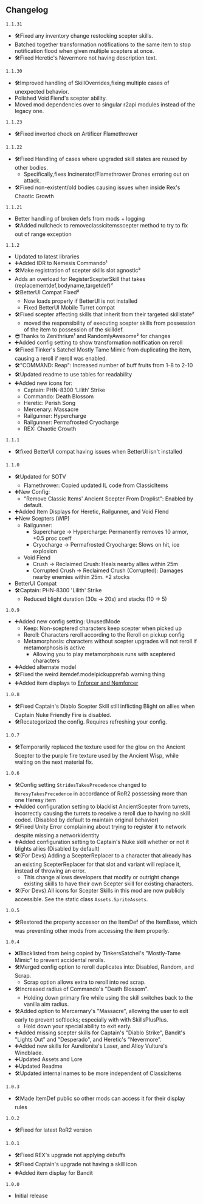 
## Changelog
`1.1.31`
- 🛠️Fixed any inventory change restocking scepter skills.
- Batched together transformation notifications to the same item to stop notification flood when given multiple scepters at once.
- 🛠️Fixed Heretic's Nevermore not having description text.

`1.1.30`
- 🛠️Improved handling of SkillOverrides,fixing multiple cases of unexpected behavior.
- Polished Void Fiend's scepter ability.
- Moved mod dependencies over to singular r2api modules instead of the legacy one.

`1.1.23`
- 🛠️Fixed inverted check on Artificer Flamethrower

`1.1.22`
- 🛠️Fixed Handling of cases where upgraded skill states are reused by other bodies.
  - Specifically,fixes Incinerator/Flamethrower Drones erroring out on attack.
- 🛠️Fixed non-existent/old bodies causing issues when inside Rex's Chaotic Growth

`1.1.21`
- Better handling of broken defs from mods + logging
- 🛠️Added nullcheck to removeclassicitemsscepter method to  try to fix out of range exception

`1.1.2`
- Updated to latest libraries
- ➕Added IDR to Nemesis Commando¹
- 🛠️Make registration of scepter skills slot agnostic²
- Adds an overload for RegisterScepterSkill that takes (replacementdef,bodyname,targetdef)²
- 🛠️BetterUI Compat Fixed²
	- Now loads properly if BetterUI is not installed
	- Fixed BetterUI Mobile Turret compat
- 🛠️Fixed scepter affecting skills that inherit from their targeted skillstate²
	- moved the responsibility of executing scepter skills from possession of the item to possession of the skilldef.
- 😎Thanks to Zenithrium¹ and RandomlyAwesome² for changes
- ➕Added config setting to show transformation notification on reroll
- 🛠️Fixed Tinker's Satchel Mostly Tame Mimic from duplicating the item, causing a reroll if reroll was enabled.
- 🛠️"COMMAND: Reap": Increased number of buff fruits from 1-8 to 2-10
- 🛠️Updated readme to use tables for readability
- ➕Added new icons for:
	- Captain: PHN-8300 ‘Lilith’ Strike
	- Commando: Death Blossom
	- Heretic: Perish Song
	- Mercenary: Massacre
	- Railgunner: Hypercharge
	- Railgunner: Permafrosted Cryocharge
	- REX: Chaotic Growth

`1.1.1`
- 🛠️fixed BetterUI compat having issues when BetterUI isn't installed

`1.1.0`
- 🛠️Updated for SOTV
	- Flamethrower: Copied updated IL code from ClassicItems
- ➕New Config:
	- "Remove Classic Items' Ancient Scepter From Droplist": Enabled by default.
- ➕Added Item Displays for Heretic, Railgunner, and Void FIend
- ➕New Scepters (WIP)
	- Railgunner:
		- Supercharge -> Hypercharge: Permanently removes 10 armor, +0.5 proc coeff
		- Cryocharge -> Permafrosted Cryocharge: Slows on hit, ice explosion
	- Void Fiend
		- Crush -> Reclaimed Crush: Heals nearby allies within 25m
		- Corrupted Crush -> Reclaimed Crush (Corrupted): Damages nearby enemies within 25m. +2 stocks
- BetterUI Compat
- 🛠️Captain: PHN-8300 'Lilith' Strike
	- Reduced blight duration (30s -> 20s) and stacks (10 -> 5)

`1.0.9`
- ➕Added new config setting: UnusedMode
	-   Keep: Non-sceptered characters keep scepter when picked up
	-   Reroll: Characters reroll according to the Reroll on pickup config
	-   Metamorphosis: characters without scepter upgrades will not reroll if metamorphosis is active  
		- Allowing you to play metamorphosis runs with sceptered characters
- ➕Added alternate model
- 🛠️Fixed the weird itemdef.modelpickupprefab warning thing
- ➕Added item displays to [Enforcer and Nemforcer](https://thunderstore.io/package/EnforcerGang/Enforcer/)

`1.0.8`
- 🛠️Fixed Captain's Diablo Scepter Skill still inflicting Blight on allies when Captain Nuke Friendly Fire is disabled.
- 🛠️Recategorized the config. Requires refreshing your config.

`1.0.7`
- 🛠️Temporarily replaced the texture used for the glow on the Ancient Scepter to the purple fire texture used by the Ancient Wisp, while waiting on the next material fix.

`1.0.6`
- 🛠️Config setting `StridesTakesPrecedence` changed to `HeresyTakesPrecedence` in accordance of RoR2 possessing more than one Heresy item
- ➕Added configuration setting to blacklist AncientScepter from turrets, incorrectly causing the turrets to receive a reroll due to having no skill coded. (Disabled by default to maintain original behavior)
- 🛠️Fixed Unity Error complaining about trying to register it to network despite missing a networkidentity
- ➕Added configuration setting to Captain's Nuke skill whether or not it blights allies (Disabled by default)
- 🛠️(For Devs) Adding a ScepterReplacer to a character that already has an existing ScepterReplacer for that slot and variant will replace it, instead of throwing an error.
	- This change allows developers that modify or outright change existing skills to have their own Scepter skill for existing characters.
- 🛠️(For Devs) All icons for Scepter Skills in this mod are now publicly accessible. See the static class `Assets.SpriteAssets`.

`1.0.5`
 - 🛠️Restored the property accessor on the ItemDef of the ItemBase, which was preventing other mods from accessing the item properly.

`1.0.4`
- ❌Blacklisted from being copied by TinkersSatchel's "Mostly-Tame Mimic" to prevent accidental rerolls.
- 🛠️Merged config option to reroll duplicates into: Disabled, Random, and Scrap.
	- Scrap option allows extra to reroll into red scrap.
- 🛠️Increased radius of Commando's "Death Blossom".
	- Holding down primary fire while using the skill switches back to the vanilla aim radius.
- 🛠️Added option to Mercernary's "Massacre", allowing the user to exit early to prevent softlocks; especially with with SkillsPlusPlus.
	- Hold down your special ability to exit early.
- ➕Added missing scepter skills for Captain's "Diablo Strike", Bandit's "Lights Out" and "Desperado", and Heretic's "Nevermore".
- ➕Added new skills for Aurelionite's Laser, and Alloy Vulture's Windblade. 
- ➕Updated Assets and Lore
- ➕Updated Readme
- 🛠️Updated internal names to be more independent of ClassicItems

`1.0.3`
- 🛠️Made ItemDef public so other mods can access it for their display rules

`1.0.2`
- 🛠️Fixed for latest RoR2 version

`1.0.1`
- 🛠️Fixed REX's upgrade not applying debuffs
- 🛠️Fixed Captain's upgrade not having a skill icon
- ➕Added item display for Bandit

`1.0.0`
- Initial release
